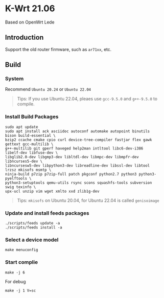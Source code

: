 K-Wrt 21.06
============

Based on OpenWrt Lede

## Introduction

Support the old router firmware, such as `ar71xx`, etc.

## Build

### System

Recommend `Ubuntu 20.24` or `Ubuntu 22.04`

> Tips: If you use Ubuntu 22.04, pleaes use `gcc-9.5.0` and `g++-9.5.0` to compile.

### Install Build Packages

```
sudo apt update
sudo apt install ack asciidoc autoconf automake autopoint binutils bison build-essential \
bzip2 ccache cmake cpio curl device-tree-compiler fastjar flex gawk gettext gcc-multilib \
g++-multilib git gperf haveged help2man intltool libc6-dev-i386 libelf-dev libfuse-dev \
libglib2.0-dev libgmp3-dev libltdl-dev libmpc-dev libmpfr-dev libncurses5-dev \
libncursesw5-dev libpython3-dev libreadline-dev libssl-dev libtool lrzsz mkisofs msmtp \
ninja-build p7zip p7zip-full patch pkgconf python2.7 python3 python3-pyelftools \
python3-setuptools qemu-utils rsync scons squashfs-tools subversion swig texinfo \
upx-ucl unzip vim wget xmlto xxd zlib1g-dev
```

> Tips:  `mkisofs` on Ubuntu 20.04, for Ubuntu 22.04 is called `genisoimage`

### Update and install feeds packages

```
./scripts/feeds update -a
./scripts/feeds install -a
```

### Select a device model

```
make menuconfig
```

### Start complie

```
make -j 6
```

For debug

```
make -j 1 V=sc
```

